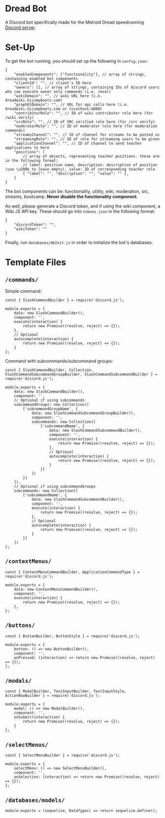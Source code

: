# Dread Bot
A Discord bot specifically made for the Metroid Dread speedrunning [Discord server](https://discord.gg/BdmYr5TRGT).

# Set-Up
To get the bot running, you should set up the following in `config.json`:
```
{
	"enabledComponents": ["functionality"], // array of strings, containing enabled bot components
	"clientId": "", // client's ID here
	"owners": [], // array of strings, containing IDs of discord users who can execute owner only commands (i.e. /eval)
	"wikiDomain": "", // wiki URL here (i.e. dreadwiki.hijumpboots.com)
	"graphQlDomain": "", // URL for api calls here (i.e. dreadwiki.hijumpboots.com or localhost:4000)
	"contributorRole": "", // ID of wiki contributor role here (for /wiki verify)
    "srcRole": "", // ID of SRC verified role here (for /src verify)
    "moderatorRole": "", // ID of moderator role here (for moderation commands)
	"streamsChannel": "", // ID of channel for streams to be posted in
	"streamingRole": "", // ID of role for streaming users to be given
	"applicationChannel": "", // ID of channel to send teacher applications to here
	"positions": [
		// array of objects, representing teacher positions. these are in the following format:
		// label: position name, description: description of position (use \u200b to leave empty), value: ID of corresponding teacher role
		{ "label": "", "description": "", "value": "" },
	]
}
```
The bot components can be: functionality, utility, wiki, moderation, src, streams, bootcamp. **Never disable the functionality component.**

As well, please generate a Discord token, and if using the wiki component, a Wiki.JS API key. These should go into `tokens.json` in the following format:
```
{
    "discordToken": "",
    "wikiToken": ""
}
```
Finally, run `databases/dbInit.js` in order to initialize the bot's databases.

# Template Files
## `/commands/`
Simple command:
```
const { SlashCommandBuilder } = require('discord.js');

module.exports = {
    data: new SlashCommandBuilder(),
    component: '',
    execute(interaction) {
        return new Promise((resolve, reject) => {});
    },
    // Optional
    autocomplete(interaction) {
        return new Promise((resolve, reject) => {});
    }
};
```
Command with subcommands/subcommand groups:
```
const { SlashCommandBuilder, Collection, SlashCommandSubcommandGroupBuilder, SlashCommandSubcommandBuilder } = require('discord.js');

module.exports = {
    data: new SlashCommandBuilder(),
    component: '',
    // Optional if using subcommands
    subcommandGroups: new Collection([
        ['subcommandGroupName', {
            data: new SlashCommandSubcommandGroupBuilder(),
            component: '',
            subcommands: new Collection([
                ['subcommandName', {
                    data: new SlashCommandSubcommandBuilder(),
                    component: '',
                    execute(interaction) {
                        return new Promise((resolve, reject) => {});
                    },
                    // Optional
                    autocomplete(interaction) {
                        return new Promise((resolve, reject) => {});
                    }
                }]
            ])
        }]
    ]),
    // Optional if using subcommandGroups
    subcommands: new Collection([
        ['subcommandName', {
            data: new SlashCommandSubcommandBuilder(),
            component: '',
            execute(interaction) {
                return new Promise((resolve, reject) => {});
            },
            // Optional
            autocomplete(interaction) {
                return new Promise((resolve, reject) => {});
            }
        }]
    ])
};
```

## `/contextMenus/`
```
const { ContextMenuCommandBuilder, ApplicationCommandType } = require('discord.js');

module.exports = {
    data: new ContextMenuCommandBuilder(),
    component: '',
    execute(interaction) {
        return new Promise((resolve, reject) => {});
    },
};
```

## `/buttons/`
```
const { ButtonBuilder, ButtonStyle } = require('discord.js');

module.exports = {
    button: () => new ButtonBuilder(),
    component: '',
    onPressed: (interaction) => return new Promise((resolve, reject) => {});
};
```

## `/modals/`
```
const { ModalBuilder, TextInputBuilder, TextInputStyle, ActionRowBuilder } = require('discord.js');

module.exports = {
    modal: () => new ModalBuilder(),
    component: '',
    onSubmit(interaction) {
        return new Promise((resolve, reject) => {});
    }
};
```

## `/selectMenus/`
```
const { SelectMenuBuilder } = require('discord.js');

module.exports = {
    selectMenu: () => new SelectMenuBuilder(),
    component: '',
    onSelection: (interaction) => return new Promise((resolve, reject) => {});
};

```

## `/databases/models/`
```
module.exports = (sequelize, DataTypes) => return sequelize.define();
```
